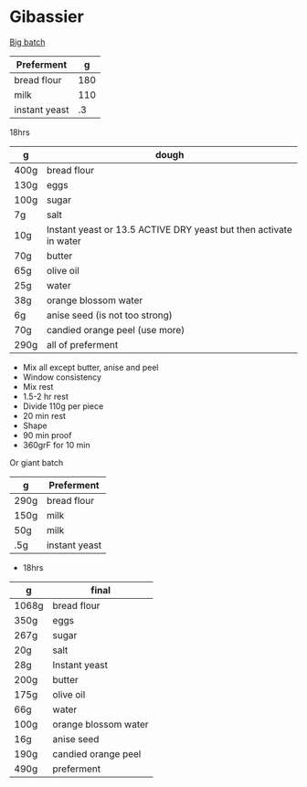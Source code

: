 # Gibassier

[Big batch](https://www.youtube.com/watch?v=fMfAezAehBI)

Preferment | g
--- | ---
bread flour | 180
milk | 110
instant yeast | .3

18hrs

g | dough
--- | ---
400g |bread flour
130g | eggs
100g | sugar
7g | salt
10g | Instant yeast or 13.5 ACTIVE DRY yeast but then activate in water
70g | butter
65g | olive oil
25g | water
38g | orange blossom water
6g | anise seed (is not too strong)
70g | candied orange peel (use more)
290g| all of preferment

- Mix all except butter, anise and peel
- Window consistency
- Mix rest
- 1.5-2 hr rest
- Divide 110g per piece
- 20 min rest
- Shape
- 90 min proof
- 360grF for 10 min

Or giant batch

g | Preferment
--- | ---
290g | bread flour
150g | milk
50g | milk
.5g | instant yeast

- 18hrs

g | final
--- | ---
1068g | bread flour
350g | eggs
267g | sugar
20g | salt
28g | Instant yeast
200g | butter
175g | olive oil
66g | water
100g | orange blossom water
16g | anise seed
190g | candied orange peel
490g | preferment
